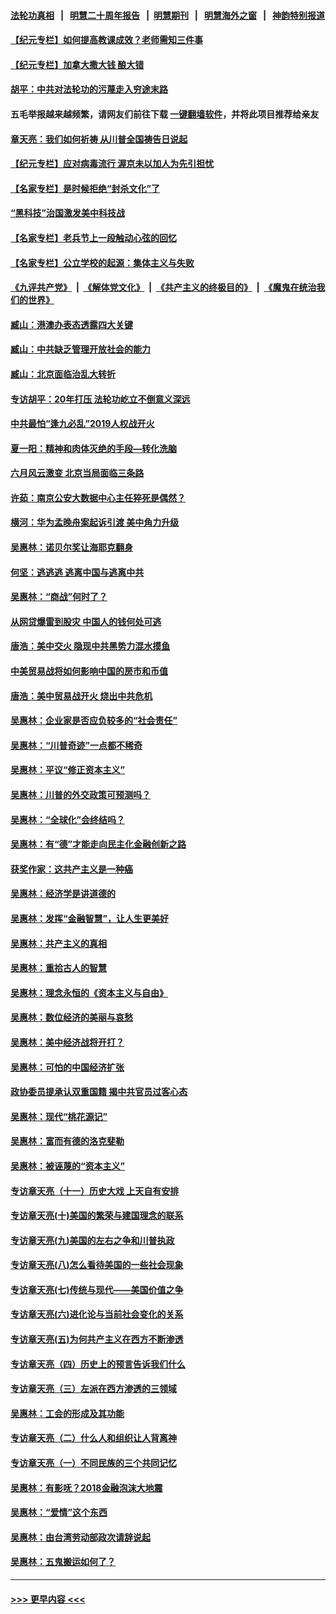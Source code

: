 #### [法轮功真相](https://github.com/gfw-breaker/truth/blob/master/README.md?t=0) &nbsp;&nbsp;|&nbsp;&nbsp; [明慧二十周年报告](https://github.com/gfw-breaker/mh-reports/blob/master/README.md?t=0) &nbsp;&nbsp;|&nbsp;&nbsp;[明慧期刊](https://github.com/gfw-breaker/mh-qikan) &nbsp;&nbsp;|&nbsp;&nbsp; [明慧海外之窗](https://github.com/gfw-breaker/mh-news/blob/master/README.md?t=0) &nbsp;&nbsp;|&nbsp;&nbsp; [神韵特别报道](https://github.com/gfw-breaker/mh-news/blob/master/shenyun.md?t=0)
#### [【纪元专栏】如何提高教课成效？老师需知三件事](../pages/nsc423/n12417848.md?t=06230651) 
#### [【纪元专栏】加拿大撒大钱 酿大错](../pages/nsc423/n12406564.md?t=06230651) 
#### [胡平：中共对法轮功的污蔑走入穷途末路](../pages/nsc423/n12266737.md?t=06230651) 
#### 五毛举报越来越频繁，请网友们前往下载 [一键翻墙软件](https://github.com/gfw-breaker/ssr-accounts)，并将此项目推荐给亲友
#### [章天亮：我们如何祈祷 从川普全国祷告日说起](../pages/nsc423/n11944627.md?t=06230651) 
#### [【纪元专栏】应对病毒流行 渥京未以加人为先引担忧](../pages/nsc423/n11875714.md?t=06230651) 
#### [【名家专栏】是时候拒绝“封杀文化”了](../pages/nsc423/n11814093.md?t=06230651) 
#### [“黑科技”治国激发美中科技战](../pages/nsc423/n11638056.md?t=06230651) 
#### [【名家专栏】老兵节上一段触动心弦的回忆](../pages/nsc423/n11646016.md?t=06230651) 
#### [【名家专栏】公立学校的起源：集体主义与失败](../pages/nsc423/n11601833.md?t=06230651) 
#### [《九评共产党》](https://github.com/begood0513/9ping.md/blob/master/README.md) &nbsp;|&nbsp; [《解体党文化》](../../../../jtdwh.md/blob/master/README.md)  &nbsp;|&nbsp; [《共产主义的终极目的》](../../../../gczydzjmd.md/blob/master/README.md) &nbsp;|&nbsp; [《魔鬼在统治我们的世界》](../../../../mgztzwmdsj.md/blob/master/README.md) 
#### [臧山：港澳办表态透露四大关键](../pages/nsc423/n11421628.md?t=06230651) 
#### [臧山：中共缺乏管理开放社会的能力](../pages/nsc423/n11407457.md?t=06230651) 
#### [臧山：北京面临治乱大转折](../pages/nsc423/n11406895.md?t=06230651) 
#### [专访胡平：20年打压 法轮功屹立不倒意义深远](../pages/nsc423/n11398800.md?t=06230651) 
#### [中共最怕“逢九必乱”2019人权战开火](../pages/nsc423/n11385248.md?t=06230651) 
#### [夏一阳：精神和肉体灭绝的手段—转化洗脑](../pages/nsc423/n11368250.md?t=06230651) 
#### [六月风云激变 北京当局面临三条路](../pages/nsc423/n11313668.md?t=06230651) 
#### [许茹：南京公安大数据中心主任猝死是偶然？](../pages/nsc423/n11064744.md?t=06230651) 
#### [横河：华为孟晚舟案起诉引渡 美中角力升级](../pages/nsc423/n11027230.md?t=06230651) 
#### [吴惠林：诺贝尔奖让海耶克翻身](../pages/nsc423/n10890049.md?t=06230651) 
#### [何坚：逃逃逃 逃离中国与逃离中共](../pages/nsc423/n10592891.md?t=06230651) 
#### [吴惠林：“商战”何时了？](../pages/nsc423/n10573558.md?t=06230651) 
#### [从网贷爆雷到股灾 中国人的钱何处可逃](../pages/nsc423/n10572800.md?t=06230651) 
#### [唐浩：美中交火 隐现中共黑势力混水摸鱼](../pages/nsc423/n10544040.md?t=06230651) 
#### [中美贸易战将如何影响中国的房市和币值](../pages/nsc423/n10543697.md?t=06230651) 
#### [唐浩：美中贸易战开火 烧出中共危机](../pages/nsc423/n10540126.md?t=06230651) 
#### [吴惠林：企业家是否应负较多的“社会责任”](../pages/nsc423/n10535022.md?t=06230651) 
#### [吴惠林：“川普奇迹”一点都不稀奇](../pages/nsc423/n10512808.md?t=06230651) 
#### [吴惠林：平议“修正资本主义”](../pages/nsc423/n10495724.md?t=06230651) 
#### [吴惠林：川普的外交政策可预测吗？](../pages/nsc423/n10462387.md?t=06230651) 
#### [吴惠林：“全球化”会终结吗？](../pages/nsc423/n10452838.md?t=06230651) 
#### [吴惠林：有“德”才能走向民主化金融创新之路](../pages/nsc423/n10432292.md?t=06230651) 
#### [获奖作家：这共产主义是一种癌](../pages/nsc423/n10431541.md?t=06230651) 
#### [吴惠林：经济学是讲道德的](../pages/nsc423/n10398014.md?t=06230651) 
#### [吴惠林：发挥“金融智慧”，让人生更美好](../pages/nsc423/n10375019.md?t=06230651) 
#### [吴惠林：共产主义的真相](../pages/nsc423/n10351394.md?t=06230651) 
#### [吴惠林：重拾古人的智慧](../pages/nsc423/n10337691.md?t=06230651) 
#### [吴惠林：理念永恒的《资本主义与自由》](../pages/nsc423/n10316274.md?t=06230651) 
#### [吴惠林：数位经济的美丽与哀愁](../pages/nsc423/n10292946.md?t=06230651) 
#### [吴惠林：美中经济战将开打？](../pages/nsc423/n10258825.md?t=06230651) 
#### [吴惠林：可怕的中国经济扩张](../pages/nsc423/n10219147.md?t=06230651) 
#### [政协委员提承认双重国籍 揭中共官员过客心态](../pages/nsc423/n10208809.md?t=06230651) 
#### [吴惠林：现代“桃花源记”](../pages/nsc423/n10185234.md?t=06230651) 
#### [吴惠林：富而有德的洛克斐勒](../pages/nsc423/n10142264.md?t=06230651) 
#### [吴惠林：被诬蔑的“资本主义”](../pages/nsc423/n10124816.md?t=06230651) 
#### [专访章天亮（十一）历史大戏 上天自有安排](../pages/nsc423/n10094905.md?t=06230651) 
#### [专访章天亮(十)美国的繁荣与建国理念的联系](../pages/nsc423/n10094899.md?t=06230651) 
#### [专访章天亮(九)美国的左右之争和川普执政](../pages/nsc423/n10094889.md?t=06230651) 
#### [专访章天亮(八)怎么看待美国的一些社会现象](../pages/nsc423/n10094857.md?t=06230651) 
#### [专访章天亮(七)传统与现代——美国价值之争](../pages/nsc423/n10093140.md?t=06230651) 
#### [专访章天亮(六)进化论与当前社会变化的关系](../pages/nsc423/n10092036.md?t=06230651) 
#### [专访章天亮(五)为何共产主义在西方不断渗透](../pages/nsc423/n10083620.md?t=06230651) 
#### [专访章天亮（四）历史上的预言告诉我们什么](../pages/nsc423/n10083606.md?t=06230651) 
#### [专访章天亮（三）左派在西方渗透的三领域](../pages/nsc423/n10081115.md?t=06230651) 
#### [吴惠林：工会的形成及其功能](../pages/nsc423/n10080633.md?t=06230651) 
#### [专访章天亮（二）什么人和组织让人背离神](../pages/nsc423/n10076637.md?t=06230651) 
#### [专访章天亮（一）不同民族的三个共同记忆](../pages/nsc423/n10074188.md?t=06230651) 
#### [吴惠林：有影呒？2018金融泡沫大地震](../pages/nsc423/n10040534.md?t=06230651) 
#### [吴惠林：“爱情”这个东西](../pages/nsc423/n10019423.md?t=06230651) 
#### [吴惠林：由台湾劳动部政次请辞说起](../pages/nsc423/n9979679.md?t=06230651) 
#### [吴惠林：五鬼搬运如何了？](../pages/nsc423/n9925338.md?t=06230651) 

----
#### [ >>> 更早内容 <<< ](../indexes/nsc423-earlier.md)
